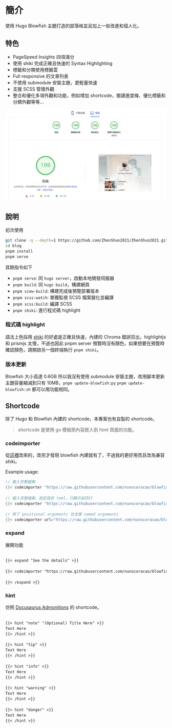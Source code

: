 # 簡介

使用 Hugo Blowfish 主題打造的部落格並且加上一些改進和個人化。

## 特色

- PageSpeed Insights 四項滿分
- 使用 shiki 完成正確且快速的 Syntax Highlighting
- 標籤和分類使用標籤雲
- Full responsive 的文章列表
- 不使用 submodule 安裝主題，更輕量快速
- 支援 SCSS 管理外觀
- 整合和優化多項外觀和功能，例如增加 shortcode，閱讀進度條、優化標籤和分類外觀等等...

![PageSpeed](assets/PageSpeed.jpg)

## 說明

初次使用

```sh
git clone -q --depth=1 https://github.com/ZhenShuo2021/ZhenShuo2021.github.io blog
cd blog
pnpm install
pnpm serve
```

其餘指令如下

- `pnpm serve`: 同 `hugo server`，啟動本地開發伺服器
- `pnpm build`: 同 `hugo build`，構建網頁
- `pnpm view-build`: 構建完成後預覽部署版本
- `pnpm scss:watch`: 單獨監視 SCSS 檔案變化並編譯
- `pnpm scss:build`: 編譯 SCSS
- `pnpm shiki`: 進行程式碼 highlight

### 程式碼 highlight

語法上色採用 [shiki](https://github.com/shikijs/shiki) 的好處是正確且快速，內建的 Chroma 錯誤百出，highlightjs 和 prismjs 太慢，不過也因此 pnpm server 預覽時沒有顏色，如果想要在預覽時確認顏色，請開啟另一個終端執行 `pnpm shiki`。

### 版本更新

Blowfish 大小高達 0.6GB 所以我沒有使用 submodule 安裝主題，改用腳本更新主題容量縮減到只有 10MB，`pnpm update-blowfish:py` `pnpm update-blowfish:sh` 都可以用功能相同。

## Shortcode

除了 Hugo 和 Blowfish 內建的 shortcode，本專案也有自製的 shortcode。

> shortcode 是使用 go 模板把內容嵌入到 html 頁面的功能。

### codeimporter

從[這裡](https://discourse.gohugo.io/t/is-there-a-way-to-embed-raw-github-url-in-hugo/39957/14)改來的，改完才發現 blowfish 內建就有了，不過我的更好用而且改為兼容 shiki。

Example usage:

```go
// 載入完整檔案
{{< codeimporter "https://raw.githubusercontent.com/nunocoracao/blowfish/refs/heads/main/netlify.toml" >}}

// 載入完整檔案，設定語言 toml，只顯示前四行
{{< codeimporter "https://raw.githubusercontent.com/nunocoracao/blowfish/refs/heads/main/netlify.toml" "toml" "-4" >}}

// 除了 positional arguments 也支援 named arguments
{{< codeimporter url="https://raw.githubusercontent.com/nunocoracao/blowfish/refs/heads/main/netlify.toml" line="5-7" >}}
```

### expand

展開功能

```md

{{< expand "See the details" >}}

{{< codeimporter "https://raw.githubusercontent.com/nunocoracao/blowfish/refs/heads/main/netlify.toml" >}}

{{< /expand >}}
```

### hint

仿照 [Docusaurus Admonitions](https://docusaurus.io/zh-CN/docs/markdown-features/admonitions) 的 shortcode。

```md

{{< hint "note" "(Optional) Title Here" >}}
Text Here
{{< /hint >}}

{{< hint "tip" >}}
Text Here
{{< /hint >}}

{{< hint "info" >}}
Text Here
{{< /hint >}}

{{< hint "warning" >}}
Text Here
{{< /hint >}}

{{< hint "danger" >}}
Text Here
{{< /hint >}}
```

